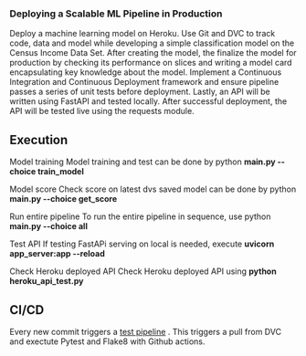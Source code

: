 
### Deploying a Scalable ML Pipeline in Production

Deploy a machine learning model on Heroku. Use Git and DVC to track code, data and model while developing a simple classification model on the Census Income Data Set. After creating the model, the finalize the model for production by checking its performance on slices and writing a model card encapsulating key knowledge about the model. Implement a Continuous Integration and Continuous Deployment framework and ensure pipeline passes a series of unit tests before deployment. Lastly, an API will be written using FastAPI and tested locally. After successful deployment, the API will be tested live using the requests module.

## Execution

Model training
Model training and test can be done by python **main.py --choice train_model**

Model score
Check score on latest dvs saved model can be done by python **main.py --choice get_score**

Run entire pipeline
To run the entire pipeline in sequence, use python **main.py --choice all**

Test API
If testing FastAPi serving on local is needed, execute **uvicorn app_server:app --reload**

Check Heroku deployed API
Check Heroku deployed API using **python heroku_api_test.py**

## CI/CD
Every new commit triggers a [test pipeline](https://github.com/edwards158/fastapi-heroku/blob/master/.github/workflows/python-app.yml)&nbsp;. This triggers a pull from DVC and exectute Pytest and Flake8 with Github actions.  


